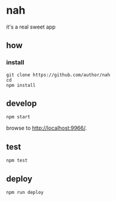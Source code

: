 
# nah

it's a real sweet app

## how

### install

```
git clone https://github.com/author/nah
cd 
npm install
```

## develop

```
npm start
```

browse to <http://localhost:9966/>.

## test

```
npm test
```

## deploy

```
npm run deploy
```
